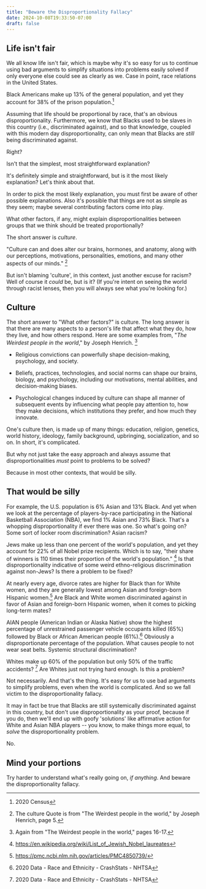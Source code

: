 ```yaml
---
title: "Beware the Disproportionality Fallacy"
date: 2024-10-08T19:33:50-07:00
draft: false
---
```


## Life isn't fair

We all know life isn't fair, which is maybe why it's so easy for us
to continue using bad arguments to simplify situations into problems
easily solved if only everyone else could see as clearly as we. Case
in point, race relations in the United States.

Black Americans make up 13% of the general population, and yet they
account for 38% of the prison population.[^1]

Assuming that life should be proportional by race, that's an obvious
disproportionality. Furthermore, we know that Blacks used to be
slaves in this country (i.e., discriminated against), and so that
knowledge, coupled with this modern day disproportionality, can only
mean that Blacks are _still_ being discriminated against.

Right?

Isn't that the simplest, most straightforward explanation?

It's definitely simple and straightforward, but is it the most
likely explanation? Let's think about that.

In order to pick the most likely explanation, you must first be aware
of other possible explanations. Also it's possible that things are
not as simple as they seem; maybe several contributing factors come
into play.

What other factors, if any, might explain disproportionalities
between groups that we think should be treated proportionally?

The short answer is _culture_.

"Culture can and does alter our brains, hormones, and anatomy, along
with our perceptions, motivations, personalities, emotions, and many
other aspects of our minds." [^2]

But isn't blaming 'culture', in this context, just another excuse for
racism? Well of course it _could_ be, but is it? (If you're intent on
seeing the world through racist lenses, then you will always see what
you're looking for.)

## Culture

The short answer to "What other factors?" is culture. The long answer
is that there are many aspects to a person's life that affect what
they do, how they live, and how others respond. Here are some
examples from, "_The Weirdest people in the world_," by Joseph
Henrich. [^3]


 * Religious convictions can powerfully shape decision-making,
   psychology, and society.


 * Beliefs, practices, technologies, and social norms can shape our
   brains, biology, and psychology, including our motivations, mental
   abilities, and decision-making biases.

 * Psychological changes induced by culture can shape all manner of
   subsequent events by influencing what people pay attention to, how
   they make decisions, which institutions they prefer, and how much
   they innovate.


One's culture then, is made up of many things: education, religion,
genetics, world history, ideology, family background, upbringing,
socialization, and so on. In short, it's complicated.

But why not just take the easy approach and always assume that
disproportionalities _must_ point to problems to be solved?

Because in most other contexts, that would be silly.

## That would be silly

For example, the U.S. population is 6% Asian and 13% Black. And yet
when we look at the percentage of players-by-race participating in
the National Basketball Association (NBA), we find 1% Asian and 73%
Black. That's a whopping disproportionality if ever there was one. So
what's going on? Some sort of locker room discrimination? Asian
racism?

Jews make up less than one percent of the world's population, and yet
they account for 22% of all Nobel prize recipients. Which is to say,
"their share of winners is 110 times their proportion of the world's
population." [^4] Is that disproportionality indicative of some weird
ethno-religious discrimination against non-Jews? Is there a problem
to be fixed?

At nearly every age, divorce rates are higher for Black than for
White women, and they are generally lowest among Asian and
foreign-born Hispanic women.[^5] Are Black and White women
discriminated against in favor of Asian and foreign-born Hispanic
women, when it comes to picking long-term mates?

AIAN people (American Indian or Alaska Native) show the highest
percentage of unrestrained passenger vehicle occupants killed (65%)
followed by Black or African American people (61%).[^6] Obviously a
disproportionate percentage of the population. What causes people to
not wear seat belts. Systemic structural discrimination?

Whites make up 60% of the population but only 50% of the traffic
accidents? [^7] Are Whites just not trying hard enough. Is this
a problem?

Not necessarily. And that's the thing. It's easy for us to use bad
arguments to simplify problems, even when the world is complicated.
And so we fall victim to the disproportionality fallacy.

It may in fact be true that Blacks are still systemically
discriminated against in this country, but don't use
disproportionality as your proof, because if you do, then we'll end
up with goofy 'solutions' like affirmative action for White and Asian
NBA players -- you know, to make things more equal, to _solve_ the
disproportionality problem.

No.

## Mind your portions

Try harder to understand what's really going on, _if anything_. And
beware the disproportionality fallacy.


[^1]: 2020 Census 
[^2]: The culture Quote is from "The Weirdest people in the world," by Joseph Henrich, page 5.
[^3]: Again from "The Weirdest people in the world," pages 16-17.
[^4]: https://en.wikipedia.org/wiki/List_of_Jewish_Nobel_laureates
[^5]: https://pmc.ncbi.nlm.nih.gov/articles/PMC4850739/
[^6]: 2020 Data - Race and Ethnicity - CrashStats - NHTSA
[^7]: 2020 Data - Race and Ethnicity - CrashStats - NHTSA

